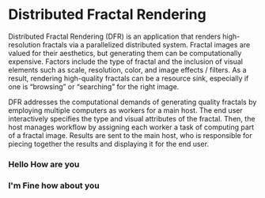 # Distributed Fractal Rendering

Distributed Fractal Rendering (DFR) is an application that renders
high-resolution fractals via a parallelized distributed system. Fractal images
are valued for their aesthetics, but generating them can be computationally
expensive. Factors include the type of fractal and the inclusion of 
visual elements such as scale, resolution, color, and image effects / filters.
As a result, rendering high-quality fractals can be a resource sink,
especially if one is “browsing” or “searching” for the right image.

DFR addresses the computational demands of generating quality fractals by
employing multiple computers as workers for a main host.
The end user interactively specifies the type and visual attributes of the
fractal. Then, the host manages workflow by assigning each worker a task of
computing part of a fractal image. Results are sent to the main host,
who is responsible for piecing together the results and displaying
it for the end user.

### Hello How are you
### I'm Fine how about you
